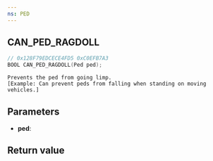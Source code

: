 ```yaml
---
ns: PED
---
```

## CAN_PED_RAGDOLL

```c
// 0x128F79EDCECE4FD5 0xC0EFB7A3
BOOL CAN_PED_RAGDOLL(Ped ped);
```

```
Prevents the ped from going limp.  
[Example: Can prevent peds from falling when standing on moving vehicles.]  
```

## Parameters
* **ped**: 

## Return value
